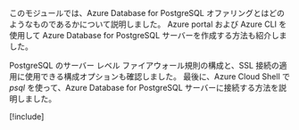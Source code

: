 このモジュールでは、Azure Database for PostgreSQL オファリングとはどのようなものであるかについて説明しました。 Azure portal および Azure CLI を使用して Azure Database for PostgreSQL サーバーを作成する方法も紹介しました。

PostgreSQL のサーバー レベル ファイアウォール規則の構成と、SSL 接続の適用に使用できる構成オプションも確認しました。 最後に、Azure Cloud Shell で _psql_ を使って、Azure Database for PostgreSQL サーバーに接続する方法を説明しました。

[!include[](../../../includes/azure-sandbox-cleanup.md)]
